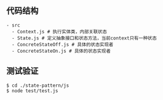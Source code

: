 ## 代码结构
```shell
- src
  - Context.js # 执行实体类，内部关联状态
  - State.js # 定义抽象接口和状态方法，当前context只有一种状态
  - ConcreteStateOff.js # 具体的状态实现者
  - ConcreteStateOn.js # 具体的状态实现者
```

## 测试验证

```shell
$ cd ./state-pattern/js
$ node test/test.js
```
